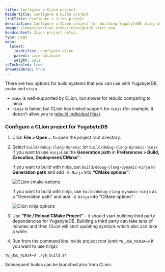 ```yaml
---
title: Configure a CLion project
headerTitle: Configure a CLion project
linkTitle: Configure a CLion project
description: Configure a CLion project for building YugabyteDB using cmake or ninja.
image: /images/section_icons/index/quick_start.png
headcontent: CLion project setup.
type: page
menu:
  latest:
    identifier: configure-clion
    parent: core-database
    weight: 2912
isTocNested: true
showAsideToc: true
---
```


There are two options for build systems that you can use with YugabyteDB, `cmake` and `ninja`.

* `make` is well-supported by CLion, but slower for rebuild comparing to ninja.
* `ninja` is faster, but CLion has limited support for `ninja` (for example, it doesn't allow you to [rebuild individual files](https://youtrack.jetbrains.com/issue/CPP-17622)).

### Configure a CLion project for YugabyteDB

1. Click **File > Open…** to open the project root directory.
2. Select `build/debug-clang-dynamic` (or `build/debug-clang-dynamic-ninja` if you want to use `ninja`) as the **Generation path** in **Preferences > Build, Execution, Deployment/CMake”**:

    If you want to build with ninja, put `build/debug-clang-dynamic-ninja` in **Generation path** and add `-G Ninja` into **“CMake options”**:

    ![CLion cmake options](/images/contribute/clion-cmake-options.png)

    If you want to build with ninja, use `build/debug-clang-dynamic-ninja` as a "Generation path" and add `-G Ninja` into "CMake options":

    ![Clion ninja options](/images/contribute/clion-cmake-options-ninja.png)

3. Use **“File / Reload CMake Project"** - it should start building third party dependencies for YugabyteDB.
Building a third party can take tens of minutes and then CLion will start updating symbols which also can take a while.
4. Run from the command line inside project root (omit `YB_USE_NINJA=0` if you want to use ninja):

```YB_USE_NINJA=0 ./yb_build.sh```

Subsequent builds can be launched also from CLion.
